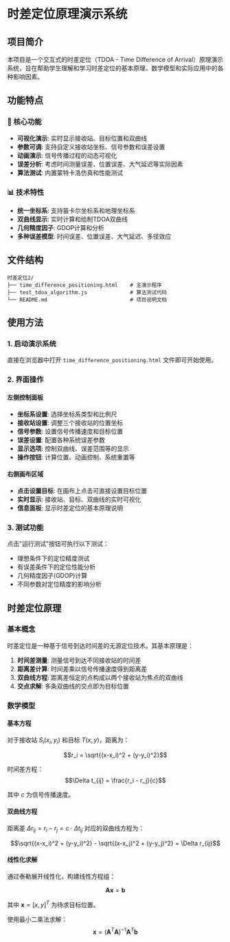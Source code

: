 # 时差定位原理演示系统

## 项目简介

本项目是一个交互式的时差定位（TDOA - Time Difference of Arrival）原理演示系统，旨在帮助学生理解和学习时差定位的基本原理、数学模型和实际应用中的各种影响因素。

## 功能特点

### 🎯 核心功能
- **可视化演示**: 实时显示接收站、目标位置和双曲线
- **参数可调**: 支持自定义接收站坐标、信号参数和误差设置
- **动画演示**: 信号传播过程的动态可视化
- **误差分析**: 考虑时间测量误差、位置误差、大气延迟等实际因素
- **算法测试**: 内置蒙特卡洛仿真和性能测试

### 📊 技术特性
- **统一坐标系**: 支持笛卡尔坐标系和地理坐标系
- **双曲线显示**: 实时计算和绘制TDOA双曲线
- **几何精度因子**: GDOP计算和分析
- **多种误差模型**: 时间误差、位置误差、大气延迟、多径效应

## 文件结构

```
时差定位2/
├── time_difference_positioning.html    # 主演示程序
├── test_tdoa_algorithm.js              # 算法测试代码
└── README.md                           # 项目说明文档
```

## 使用方法

### 1. 启动演示系统

直接在浏览器中打开 `time_difference_positioning.html` 文件即可开始使用。

### 2. 界面操作

#### 左侧控制面板
- **坐标系设置**: 选择坐标系类型和比例尺
- **接收站设置**: 调整三个接收站的位置坐标
- **信号参数**: 设置信号传播速度和目标位置
- **误差设置**: 配置各种系统误差参数
- **显示选项**: 控制双曲线、误差范围等的显示
- **操作按钮**: 计算位置、动画控制、系统重置等

#### 右侧画布区域
- **点击设置目标**: 在画布上点击可直接设置目标位置
- **实时显示**: 接收站、目标、双曲线的实时可视化
- **信息面板**: 显示时差定位的基本原理说明

### 3. 测试功能

点击"运行测试"按钮可执行以下测试：
- 理想条件下的定位精度测试
- 有误差条件下的定位性能分析
- 几何精度因子(GDOP)计算
- 不同参数对定位精度的影响分析

## 时差定位原理

### 基本概念

时差定位是一种基于信号到达时间差的无源定位技术。其基本原理是：

1. **时间差测量**: 测量信号到达不同接收站的时间差
2. **距离差计算**: 时间差乘以信号传播速度得到距离差
3. **双曲线方程**: 距离差恒定的点构成以两个接收站为焦点的双曲线
4. **交点求解**: 多条双曲线的交点即为目标位置

### 数学模型

#### 基本方程

对于接收站 $S_i(x_i, y_i)$ 和目标 $T(x, y)$，距离为：

$$r_i = \sqrt{(x-x_i)^2 + (y-y_i)^2}$$

时间差方程：
$$\Delta t_{ij} = \frac{r_i - r_j}{c}$$

其中 $c$ 为信号传播速度。

#### 双曲线方程

距离差 $\Delta r_{ij} = r_i - r_j = c \cdot \Delta t_{ij}$ 对应的双曲线方程为：

$$\sqrt{(x-x_i)^2 + (y-y_i)^2} - \sqrt{(x-x_j)^2 + (y-y_j)^2} = \Delta r_{ij}$$

#### 线性化求解

通过泰勒展开线性化，构建线性方程组：

$$\mathbf{A} \mathbf{x} = \mathbf{b}$$

其中 $\mathbf{x} = [x, y]^T$ 为待求目标位置。

使用最小二乘法求解：
$$\mathbf{x} = (\mathbf{A}^T\mathbf{A})^{-1}\mathbf{A}^T\mathbf{b}$$